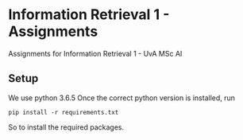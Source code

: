# Information Retrieval 1 - Assignments

Assignments for Information Retrieval 1 - UvA MSc AI

## Setup

We use python 3.6.5 Once the correct python version is installed, run

```console
pip install -r requirements.txt
```

So to install the required packages.
